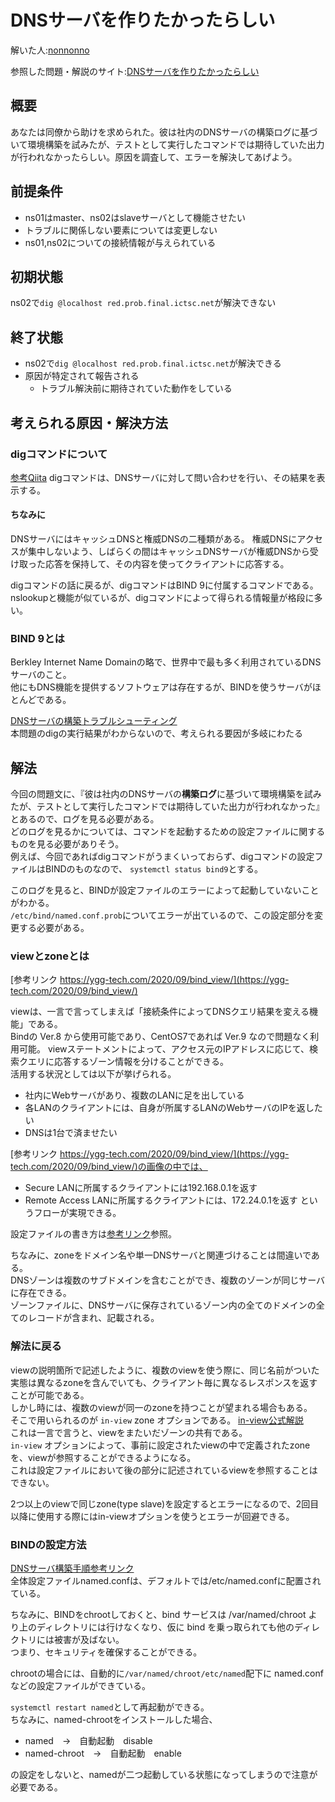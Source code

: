 # DNSサーバを作りたかったらしい
解いた人:[nonnonno](https://github.com/nonnonno)

参照した問題・解説のサイト:[DNSサーバを作りたかったらしい](https://blog.icttoracon.net/2021/03/16/dns%e3%82%b5%e3%83%bc%e3%83%90%e3%82%92%e4%bd%9c%e3%82%8a%e3%81%9f%e3%81%8b%e3%81%a3%e3%81%9f%e3%82%89%e3%81%97%e3%81%84/)  

## 概要
あなたは同僚から助けを求められた。彼は社内のDNSサーバの構築ログに基づいて環境構築を試みたが、テストとして実行したコマンドでは期待していた出力が行われなかったらしい。原因を調査して、エラーを解決してあげよう。  

## 前提条件
- ns01はmaster、ns02はslaveサーバとして機能させたい
- トラブルに関係しない要素については変更しない
- ns01,ns02についての接続情報が与えられている

## 初期状態
ns02で```dig @localhost red.prob.final.ictsc.net```が解決できない

## 終了状態
- ns02で```dig @localhost red.prob.final.ictsc.net```が解決できる
- 原因が特定されて報告される  
    - トラブル解決前に期待されていた動作をしている

## 考えられる原因・解決方法
### digコマンドについて
[参考Qiita](https://qiita.com/hana_shin/items/e99f64a01f2632b7a719)
digコマンドは、DNSサーバに対して問い合わせを行い、その結果を表示する。  

#### ちなみに
DNSサーバにはキャッシュDNSと権威DNSの二種類がある。
権威DNSにアクセスが集中しないよう、しばらくの間はキャッシュDNSサーバが権威DNSから受け取った応答を保持して、その内容を使ってクライアントに応答する。  


digコマンドの話に戻るが、digコマンドはBIND 9に付属するコマンドである。  
nslookupと機能が似ているが、digコマンドによって得られる情報量が格段に多い。  

### BIND 9とは
Berkley Internet Name Domainの略で、世界中で最も多く利用されているDNSサーバのこと。  
他にもDNS機能を提供するソフトウェアは存在するが、BINDを使うサーバがほとんどである。  

[DNSサーバの構築トラブルシューティング](https://dnsops.jp/event/20140626/dns-beginners-guide2014-mizuno.pdf)  
本問題のdigの実行結果がわからないので、考えられる要因が多岐にわたる

## 解法
今回の問題文に、『彼は社内のDNSサーバの**構築ログ**に基づいて環境構築を試みたが、テストとして実行したコマンドでは期待していた出力が行われなかった』とあるので、ログを見る必要がある。  
どのログを見るかについては、コマンドを起動するための設定ファイルに関するものを見る必要がありそう。  
例えば、今回であればdigコマンドがうまくいっておらず、digコマンドの設定ファイルはBINDのものなので、
```systemctl status bind9```とする。  


このログを見ると、BINDが設定ファイルのエラーによって起動していないことがわかる。  
```/etc/bind/named.conf.prob```についてエラーが出ているので、この設定部分を変更する必要がある。  

### viewとzoneとは
[参考リンク https://ygg-tech.com/2020/09/bind_view/](https://ygg-tech.com/2020/09/bind_view/)  

viewは、一言で言ってしまえば「接続条件によってDNSクエリ結果を変える機能」である。  
Bindの Ver.8 から使用可能であり、CentOS7であれば Ver.9 なので問題なく利用可能。
viewステートメントによって、アクセス元のIPアドレスに応じて、検索クエリに応答するゾーン情報を分けることができる。  
活用する状況としては以下が挙げられる。  

- 社内にWebサーバがあり、複数のLANに足を出している
- 各LANのクライアントには、自身が所属するLANのWebサーバのIPを返したい
- DNSは1台で済ませたい

[参考リンク https://ygg-tech.com/2020/09/bind_view/](https://ygg-tech.com/2020/09/bind_view/)の画像の中では、

- Secure LANに所属するクライアントには192.168.0.1を返す
- Remote Access LANに所属するクライアントには、172.24.0.1を返す
というフローが実現できる。  

設定ファイルの書き方は[参考リンク](https://ygg-tech.com/2020/09/bind_view/)参照。  

ちなみに、zoneをドメイン名や単一DNSサーバと関連づけることは間違いである。  
DNSゾーンは複数のサブドメインを含むことができ、複数のゾーンが同じサーバに存在できる。  
ゾーンファイルに、DNSサーバに保存されているゾーン内の全てのドメインの全てのレコードが含まれ、記載される。

### 解法に戻る
viewの説明箇所で記述したように、複数のviewを使う際に、同じ名前がついた実態は異なるzoneを含んでいても、クライアント毎に異なるレスポンスを返すことが可能である。  
しかし時には、複数のviewが同一のzoneを持つことが望まれる場合もある。  
そこで用いられるのが ```in-view``` zone オプションである。 
[in-view公式解説](https://bind9.readthedocs.io/en/latest/reference.html?highlight=in-view#multiple-views)  
これは一言で言うと、viewをまたいだゾーンの共有である。   
```in-view``` オプションによって、事前に設定されたviewの中で定義されたzoneを、viewが参照することができるようになる。  
これは設定ファイルにおいて後の部分に記述されているviewを参照することはできない。  

2つ以上のviewで同じzone(type slave)を設定するとエラーになるので、2回目以降に使用する際にはin-viewオプションを使うとエラーが回避できる。  

### BINDの設定方法
[DNSサーバ構築手順参考リンク](https://go-journey.club/archives/395)  
全体設定ファイルnamed.confは、デフォルトでは/etc/named.confに配置されている。   

ちなみに、BINDをchrootしておくと、bind サービスは /var/named/chroot より上のディレクトリには行けなくなり、仮に bind を乗っ取られても他のディレクトリには被害が及ばない。  
つまり、セキュリティを確保することができる。  

chrootの場合には、自動的に```/var/named/chroot/etc/named```配下に named.conf などの設定ファイルができている。

```systemctl restart named```として再起動ができる。  
ちなみに、named-chrootをインストールした場合、
- named　→　自動起動　disable
- named-chroot　→　自動起動　enable

の設定をしないと、namedが二つ起動している状態になってしまうので注意が必要である。
